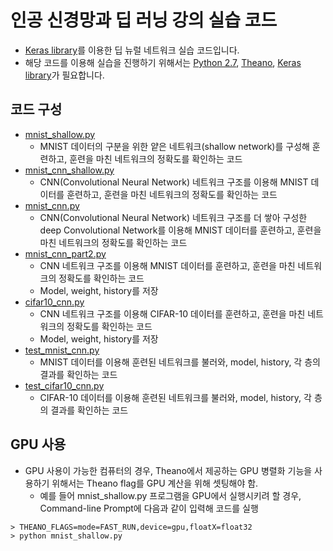 # 인공 신경망과 딥 러닝 강의 실습 코드
* [Keras library](http://keras.io)를 이용한 딥 뉴럴 네트워크 실습 코드입니다.
* 해당 코드를 이용해 실습을 진행하기 위해서는 [Python 2.7](https://www.python.org/), [Theano](http://deeplearning.net/software/theano/#), [Keras library](http://keras.io)가 필요합니다.

## 코드 구성
* [mnist_shallow.py](https://github.com/snu-stat/dnn-cs-posco/blob/master/mnist_shallow.py)
    + MNIST 데이터의 구분을 위한 얕은 네트워크(shallow network)를 구성해 훈련하고, 훈련을 마친 네트워크의 정확도를 확인하는 코드
* [mnist_cnn_shallow.py](https://github.com/snu-stat/dnn-cs-posco/blob/master/mnist_cnn_shallow.py)
    + CNN(Convolutional Neural Network) 네트워크 구조를 이용해 MNIST 데이터를 훈련하고, 훈련을 마친 네트워크의 정확도를 확인하는 코드
* [mnist_cnn.py](https://github.com/snu-stat/dnn-cs-posco/blob/master/mnist_cnn.py)
    + CNN(Convolutional Neural Network) 네트워크 구조를 더 쌓아 구성한 deep Convolutional Network를 이용해 MNIST 데이터를 훈련하고, 훈련을 마친 네트워크의 정확도를 확인하는 코드 
* [mnist_cnn_part2.py](https://github.com/snu-stat/dnn-cs-posco/blob/master/mnist_cnn_part2.py)
    + CNN 네트워크 구조를 이용해 MNIST 데이터를 훈련하고, 훈련을 마친 네트워크의 정확도를 확인하는 코드
    + Model, weight, history를 저장
* [cifar10_cnn.py](https://github.com/snu-stat/dnn-cs-posco/blob/master/cifar10_cnn.py)
    + CNN 네트워크 구조를 이용해 CIFAR-10 데이터를 훈련하고, 훈련을 마친 네트워크의 정확도를 확인하는 코드
    + Model, weight, history를 저장
* [test_mnist_cnn.py](https://github.com/snu-stat/dnn-cs-posco/blob/master/test_mnist_cnn.py)
    + MNIST 데이터를 이용해 훈련된 네트워크를 불러와, model, history, 각 층의 결과를 확인하는 코드
* [test_cifar10_cnn.py](https://github.com/snu-stat/dnn-cs-posco/blob/master/test_cifar10_cnn.py)
    + CIFAR-10 데이터를 이용해 훈련된 네트워크를 불러와, model, history, 각 층의 결과를 확인하는 코드

## GPU 사용
* GPU 사용이 가능한 컴퓨터의 경우, Theano에서 제공하는 GPU 병렬화 기능을 사용하기 위해서는 Theano flag를 GPU 계산을 위해 셋팅해야 함.
    + 예를 들어 mnist_shallow.py 프로그램을 GPU에서 실행시키려 할 경우, Command-line Prompt에 다음과 같이 입력해 코드를 실행 

```
> THEANO_FLAGS=mode=FAST_RUN,device=gpu,floatX=float32
> python mnist_shallow.py
```    
